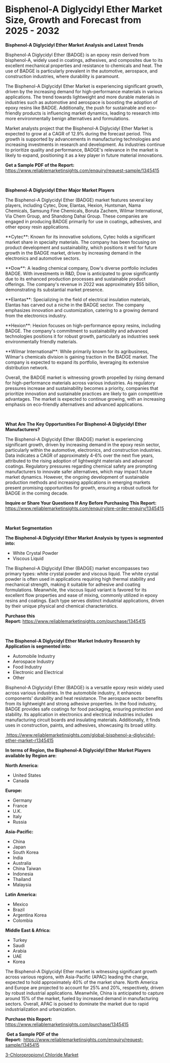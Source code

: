 <p><h1>Bisphenol-A Diglycidyl Ether Market Size, Growth and Forecast from 2025 - 2032</h1></p><p><strong>Bisphenol-A Diglycidyl Ether Market Analysis and Latest Trends</strong></p>
<p><p>Bisphenol-A Diglycidyl Ether (BADGE) is an epoxy resin derived from bisphenol-A, widely used in coatings, adhesives, and composites due to its excellent mechanical properties and resistance to chemicals and heat. The use of BADGE is particularly prevalent in the automotive, aerospace, and construction industries, where durability is paramount.</p><p>The Bisphenol-A Diglycidyl Ether Market is experiencing significant growth, driven by the increasing demand for high-performance materials in various applications. The trend towards lightweight and more durable materials in industries such as automotive and aerospace is boosting the adoption of epoxy resins like BADGE. Additionally, the push for sustainable and eco-friendly products is influencing market dynamics, leading to research into more environmentally benign alternatives and formulations.</p><p>Market analysts project that the Bisphenol-A Diglycidyl Ether Market is expected to grow at a CAGR of 12.9% during the forecast period. This growth is supported by advancements in manufacturing technologies and increasing investments in research and development. As industries continue to prioritize quality and performance, BADGE's relevance in the market is likely to expand, positioning it as a key player in future material innovations.</p></p>
<p><strong>Get a Sample PDF of the Report:&nbsp;</strong> <a href="https://www.reliablemarketinsights.com/enquiry/request-sample/1345415?utm_campaign=3038&utm_medium=2&utm_source=Github&utm_content=ia&utm_term=03042025&utm_id=bisphenol-a-diglycidyl-ether">https://www.reliablemarketinsights.com/enquiry/request-sample/1345415</a></p>
<p>&nbsp;</p>
<p><strong>Bisphenol-A Diglycidyl Ether Major Market Players</strong></p>
<p><p>The Bisphenol-A Diglycidyl Ether (BADGE) market features several key players, including Cytec, Dow, Elantas, Hexion, Huntsman, Nama Chemicals, Samsung Fine Chemicals, Boruta Zachem, Wilmar International, Via Chem Group, and Shandong Dahai Group. These companies are engaged in producing BADGE primarily for use in coatings, adhesives, and other epoxy resin applications.</p><p>**Cytec**: Known for its innovative solutions, Cytec holds a significant market share in specialty materials. The company has been focusing on product development and sustainability, which positions it well for future growth in the BADGE market, driven by increasing demand in the electronics and automotive sectors.</p><p>**Dow**: A leading chemical company, Dow's diverse portfolio includes BADGE. With investments in R&D, Dow is anticipated to grow significantly due to its enhanced production processes and sustainable product offerings. The company's revenue in 2022 was approximately $55 billion, demonstrating its substantial market presence.</p><p>**Elantas**: Specializing in the field of electrical insulation materials, Elantas has carved out a niche in the BADGE sector. The company emphasizes innovation and customization, catering to a growing demand from the electronics industry.</p><p>**Hexion**: Hexion focuses on high-performance epoxy resins, including BADGE. The company's commitment to sustainability and advanced technologies positions it for robust growth, particularly as industries seek environmentally friendly materials.</p><p>**Wilmar International**: While primarily known for its agribusiness, Wilmar's chemicals division is gaining traction in the BADGE market. The company is expected to expand its portfolio, leveraging its extensive distribution network.</p><p>Overall, the BADGE market is witnessing growth propelled by rising demand for high-performance materials across various industries. As regulatory pressures increase and sustainability becomes a priority, companies that prioritize innovation and sustainable practices are likely to gain competitive advantages. The market is expected to continue growing, with an increasing emphasis on eco-friendly alternatives and advanced applications.</p></p>
<p>&nbsp;</p>
<p><strong>What Are The Key Opportunities For Bisphenol-A Diglycidyl Ether Manufacturers?</strong></p>
<p><p>The Bisphenol-A Diglycidyl Ether (BADGE) market is experiencing significant growth, driven by increasing demand in the epoxy resin sector, particularly within the automotive, electronics, and construction industries. Data indicates a CAGR of approximately 4-6% over the next five years, attributed to the rising adoption of lightweight materials and advanced coatings. Regulatory pressures regarding chemical safety are prompting manufacturers to innovate safer alternatives, which may impact future market dynamics. However, the ongoing development of sustainable production methods and increasing applications in emerging markets present promising opportunities for growth, ensuring a robust outlook for BADGE in the coming decade.</p></p>
<p><strong>Inquire or Share Your Questions If Any Before Purchasing This Report:</strong> <a href="https://www.reliablemarketinsights.com/enquiry/pre-order-enquiry/1345415?utm_campaign=3038&utm_medium=2&utm_source=Github&utm_content=ia&utm_term=03042025&utm_id=bisphenol-a-diglycidyl-ether">https://www.reliablemarketinsights.com/enquiry/pre-order-enquiry/1345415</a></p>
<p>&nbsp;</p>
<p><strong>Market Segmentation</strong></p>
<p><strong>The Bisphenol-A Diglycidyl Ether Market Analysis by types is segmented into:</strong></p>
<p><ul><li>White Crystal Powder</li><li>Viscous Liquid</li></ul></p>
<p><p>The Bisphenol-A Diglycidyl Ether (BADGE) market encompasses two primary types: white crystal powder and viscous liquid. The white crystal powder is often used in applications requiring high thermal stability and mechanical strength, making it suitable for adhesive and coating formulations. Meanwhile, the viscous liquid variant is favored for its excellent flow properties and ease of mixing, commonly utilized in epoxy resins and coatings. Each type serves distinct industrial applications, driven by their unique physical and chemical characteristics.</p></p>
<p><strong>Purchase this Report:&nbsp;</strong><a href="https://www.reliablemarketinsights.com/purchase/1345415?utm_campaign=3038&utm_medium=2&utm_source=Github&utm_content=ia&utm_term=03042025&utm_id=bisphenol-a-diglycidyl-ether">https://www.reliablemarketinsights.com/purchase/1345415</a></p>
<p>&nbsp;</p>
<p><strong>The Bisphenol-A Diglycidyl Ether Market Industry Research by Application is segmented into:</strong></p>
<p><ul><li>Automobile Industry</li><li>Aerospace Industry</li><li>Food Industry</li><li>Electronic and Electrical</li><li>Other</li></ul></p>
<p><p>Bisphenol-A Diglycidyl Ether (BADGE) is a versatile epoxy resin widely used across various industries. In the automobile industry, it enhances components' durability and heat resistance. The aerospace sector benefits from its lightweight and strong adhesive properties. In the food industry, BADGE provides safe coatings for food packaging, ensuring protection and stability. Its application in electronics and electrical industries includes manufacturing circuit boards and insulating materials. Additionally, it finds uses in construction, paints, and adhesives, showcasing its broad utility.</p></p>
<p><a href="https://www.reliablemarketinsights.com/global-bisphenol-a-diglycidyl-ether-market-r1345415?utm_campaign=3038&utm_medium=2&utm_source=Github&utm_content=ia&utm_term=03042025&utm_id=bisphenol-a-diglycidyl-ether">&nbsp;https://www.reliablemarketinsights.com/global-bisphenol-a-diglycidyl-ether-market-r1345415</a></p>
<p><strong>In terms of Region, the Bisphenol-A Diglycidyl Ether Market Players available by Region are:</strong></p>
<p>
    <p> <strong> North America: </strong>
        <ul>
            <li>United States</li>
            <li>Canada</li>
        </ul>
        </p> 
    <p> <strong> Europe: </strong>
        <ul>
            <li>Germany</li>
            <li>France</li>
            <li>U.K.</li>
            <li>Italy</li>
            <li>Russia</li>
        </ul>
        </p> 
    <p> <strong> Asia-Pacific: </strong>
        <ul>
            <li>China</li>
            <li>Japan</li>
            <li>South Korea</li>
            <li>India</li>
            <li>Australia</li>
            <li>China Taiwan</li>
            <li>Indonesia</li>
            <li>Thailand</li>
            <li>Malaysia</li>
        </ul>
        </p> 
    <p> <strong> Latin America: </strong>
        <ul>
            <li>Mexico</li>
            <li>Brazil</li>
            <li>Argentina Korea</li>
            <li>Colombia</li>
        </ul>
        </p> 
    <p> <strong> Middle East & Africa: </strong>
        <ul>
            <li>Turkey</li>
            <li>Saudi</li>
            <li>Arabia</li>
            <li>UAE</li>
            <li>Korea</li>
        </ul>
    </p>
    </p>
<p><p>The Bisphenol-A Diglycidyl Ether market is witnessing significant growth across various regions, with Asia-Pacific (APAC) leading the charge, expected to hold approximately 40% of the market share. North America and Europe are projected to account for 25% and 20%, respectively, driven by robust industrial applications. Meanwhile, China is anticipated to capture around 15% of the market, fueled by increased demand in manufacturing sectors. Overall, APAC is poised to dominate the market due to rapid industrialization and urbanization.</p></p>
<p><strong>Purchase this Report: </strong><a href="https://www.reliablemarketinsights.com/purchase/1345415?utm_campaign=3038&utm_medium=2&utm_source=Github&utm_content=ia&utm_term=03042025&utm_id=bisphenol-a-diglycidyl-ether">https://www.reliablemarketinsights.com/purchase/1345415</a></p>
<p>&nbsp;<strong>Get a Sample PDF of the Report:&nbsp;&nbsp;</strong><a href="https://www.reliablemarketinsights.com/enquiry/request-sample/1345415?utm_campaign=3038&utm_medium=2&utm_source=Github&utm_content=ia&utm_term=03042025&utm_id=bisphenol-a-diglycidyl-ether">https://www.reliablemarketinsights.com/enquiry/request-sample/1345415</a></p>
<p><strong></strong></p>
<p><p><a href="https://github.com/jenithschijf/Market-Research-Report-List-1/blob/main/3-chloropropionyl-chloride-market.md?utm_campaign=3038&utm_medium=2&utm_source=Github&utm_content=ia&utm_term=03042025&utm_id=bisphenol-a-diglycidyl-ether">3-Chloropropionyl Chloride Market</a></p></p>
